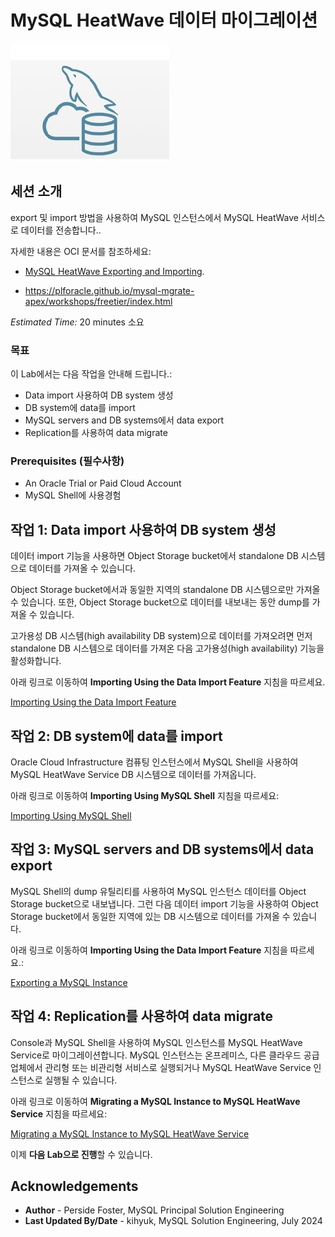 # MySQL HeatWave 데이터 마이그레이션

![mysql heatwave](./images/mysql-heatwave-logo.jpg "mysql heatwave")

## 세션 소개

export 및 import 방법을 사용하여 MySQL 인스턴스에서 MySQL HeatWave 서비스로 데이터를 전송합니다..

자세한 내용은 OCI 문서를 참조하세요:
- [MySQL HeatWave Exporting and Importing](https://docs.public.oneportal.content.oci.oraclecloud.com/en-us/iaas/mysql-database/doc/exporting-and-importing.html).

- https://plforacle.github.io/mysql-mgrate-apex/workshops/freetier/index.html


_Estimated Time:_ 20 minutes 소요

### 목표

이 Lab에서는 다음 작업을 안내해 드립니다.:

- Data import 사용하여 DB system 생성
- DB system에 data를 import
- MySQL servers and DB systems에서 data export
- Replication를 사용하여 data migrate

### Prerequisites (필수사항)

- An Oracle Trial or Paid Cloud Account
- MySQL Shell에 사용경험


## 작업 1: Data import 사용하여 DB system 생성

데이터 import 기능을 사용하면 Object Storage bucket에서 standalone DB 시스템으로 데이터를 가져올 수 있습니다.

Object Storage bucket에서과 동일한 지역의 standalone DB 시스템으로만 가져올 수 있습니다. 또한, Object Storage bucket으로 데이터를 내보내는 동안 dump를 가져올 수 있습니다.

고가용성 DB 시스템(high availability DB system)으로 데이터를 가져오려면 먼저 standalone DB 시스템으로 데이터를 가져온 다음 고가용성(high availability) 기능을 활성화합니다.

아래 링크로 이동하여 **Importing Using the Data Import Feature** 지침을 따르세요.

[Importing Using the Data Import Feature](https://docs.public.oneportal.content.oci.oraclecloud.com/en-us/iaas/mysql-database/doc/importing-using-data-import-feature.html)

## 작업 2: DB system에 data를 import

Oracle Cloud Infrastructure 컴퓨팅 인스턴스에서 MySQL Shell을 사용하여 MySQL HeatWave Service DB 시스템으로 데이터를 가져옵니다.

아래 링크로 이동하여 **Importing Using MySQL Shell** 지침을 따르세요:

[Importing Using MySQL Shell](https://docs.public.oneportal.content.oci.oraclecloud.com/en-us/iaas/mysql-database/doc/importing-using-mysql-shell.html)

## 작업 3: MySQL servers and DB systems에서 data export

MySQL Shell의 dump 유틸리티를 사용하여 MySQL 인스턴스 데이터를 Object Storage bucket으로 내보냅니다. 그런 다음 데이터 import 기능을 사용하여 Object Storage bucket에서 동일한 지역에 있는 DB 시스템으로 데이터를 가져올 수 있습니다.

아래 링크로 이동하여 **Importing Using the Data Import Feature** 지침을 따르세요.:

[Exporting a MySQL Instance](https://docs.public.oneportal.content.oci.oraclecloud.com/en-us/iaas/mysql-database/doc/exporting-mysql-instance.html)

## 작업 4: Replication를 사용하여 data migrate

Console과 MySQL Shell을 사용하여 MySQL 인스턴스를 MySQL HeatWave Service로 마이그레이션합니다. MySQL 인스턴스는 온프레미스, 다른 클라우드 공급업체에서 관리형 또는 비관리형 서비스로 실행되거나 MySQL HeatWave Service 인스턴스로 실행될 수 있습니다.

아래 링크로 이동하여 **Migrating a MySQL Instance to MySQL HeatWave Service** 지침을 따르세요:

[Migrating a MySQL Instance to MySQL HeatWave Service](https://docs.public.oneportal.content.oci.oraclecloud.com/en-us/iaas/mysql-database/doc/migrating-mysql-instance-mysql-heatwave-service.html)


이제 **다음 Lab으로 진행**할 수 있습니다.

## Acknowledgements

- **Author** - Perside Foster, MySQL Principal Solution Engineering
- **Last Updated By/Date** - kihyuk, MySQL Solution Engineering, July 2024
